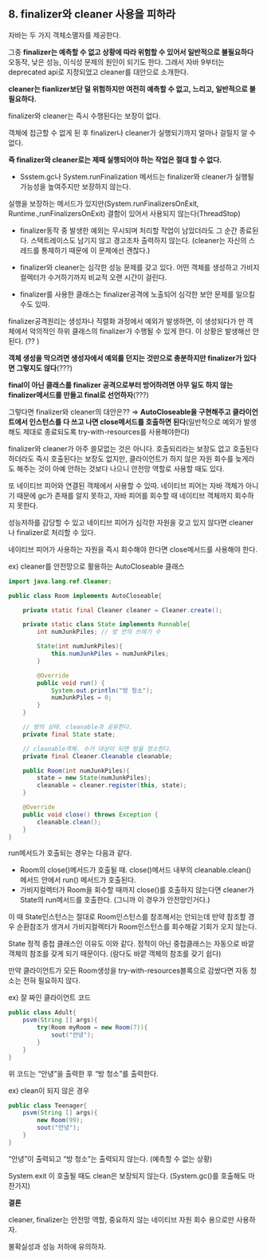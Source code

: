 ## 8. finalizer와 cleaner 사용을 피하라

자바는 두 가지 객체소멸자를 제공한다.

그중 **finalizer는 예측할 수 없고 상황에 따라 위험할 수 있어서 일반적으로 불필요하다**
오동작, 낮은 성능, 이식성 문제의 원인이 되기도 한다. 그래서 자바 9부터는 deprecated api로 지정되었고 cleaner를 대안으로 소개한다.

**cleaner는 fianlizer보단 덜 위험하지만 여전히 예측할 수 없고, 느리고, 일반적으로 불필요하다.**

finalizer와 cleaner는 즉시 수행된다는 보장이 없다.

객체에 접근할 수 없게 된 후 finalizer나 cleaner가 실행되기까지 얼마나 걸릴지 알 수 없다.

**즉 finalizer와 cleaner로는 제때 실행되어야 하는 작업은 절대 할 수 없다.**

- Ssstem.gc나 System.runFinalization 메서드는 finalizer와 cleaner가 실행될 가능성을 높여주지만 보장하지 않는다.

실행을 보장하는 메서드가 있지만(System.runFinalizersOnExit, Runtime.,runFinalizersOnExit) 결함이 있어서 사용되지 않는다(ThreadStop)

- finalizer동작 중 발생한 예외는 무시되며 처리할 작업이 남았더라도 그 순간 종료된다. 스택트레이스도 남기지 않고 경고조차 출력하지 않는다. (cleaner는 자신의 스레드를 통제하기 때문에 이 문제에선 괜찮다.)

- finalizer와 cleaner는 심각한 성능 문제를 갖고 있다. 어떤 객체를 생성하고 가비지 컬렉터가 수거하기까지 비교적 오랜 시간이 걸린다.

- finalizer를 사용한 클래스는 finalizer공격에 노출되어 심각한 보안 문제를 일으킬수도 있따.

finalizer공격원리는 생성자나 직렬화 과정에서 예외가 발생하면,
이 생성되다가 만 객체에서 악의적인 하위 클래스의 finalizer가 수행될 수 있게 한다.
이 상황은 발생해선 안된다. (?? )

**객체 생성을 막으려면 생성자에서 예외를 던지는 것만으로 충분하지만 finalizer가 있다면 그렇지도 않다**(???)

**final이 아닌 클래스를 finalizer 공격으로부터 방어하려면 아무 일도 하지 않는 finalizer메서드를 만들고 final로 선언하자**(???)

그렇다면 finalizer와 cleaner의 대안은??
⇒ **AutoCloseable을 구현해주고 클라이언트에서 인스턴스를 다 쓰고 나면 close메서드를 호출하면 된다**(일반적으로 예외가 발생해도 제대로 종료되도록 try-with-resources를 사용해야한다)

finalizer와 cleaner가 아주 쓸모없는 것은 아니다.
호출되리라는 보장도 없고 호출된다 하더라도 즉시 호출된다는 보장도 없지만,
클라이언트가 하지 않은 자원 회수를 늦게라도 해주는 것이 아예 안하는 것보다 나으니 안전망 역할로 사용할 때도 있다.

또 네이티브 피어와 연결된 객체에서 사용할 수 있따. 네이티브 피어는 자바 객체가 아니기 때문에 gc가 존재를 알지 못하고, 자바 피어를 회수할 때 네이티브 객체까지 회수하지 못한다.

성능저하를 감당할 수 있고 네이티브 피어가 심각한 자원을 갖고 있지 않다면 cleaner나 finalizer로 처리할 수 있다.

네이티브 피어가 사용하는 자원을 즉시 회수해야 한다면 close메서드를 사용해야 한다.

ex) cleaner를 안전망으로 활용하는 AutoCloseable 클래스

```java
import java.lang.ref.Cleaner;

public class Room implements AutoCloseable{

	private static final Cleaner cleaner = Cleaner.create();

	private static class State implements Runnable{
		int numJunkPiles; // 방 안의 쓰레기 수

		State(int numJunkPiles){
			this.numJunkPiles = numJunkPiles;
		}

		@Override
		public void run() {
			System.out.println("방 청소");
			numJunkPiles = 0;
		}
	}

	// 방의 상태. cleanable과 공유한다.
	private final State state;

	// cleanable객체. 수거 대상이 되면 방을 청소한다.
	private final Cleaner.Cleanable cleanable;

	public Room(int numJunkPiles){
		state = new State(numJunkPiles);
		cleanable = cleaner.register(this, state);
	}

	@Override
	public void close() throws Exception {
		cleanable.clean();
	}
}
```

run메서드가 호출되는 경우는 다음과 같다.

- Room의 close()메서드가 호출될 때.
  close()메서드 내부의 cleanable.clean() 메서드 안에서 run() 메서드가 호출된다.
- 가비지컬렉터가 Room을 회수할 때까지 close()를 호출하지 않는다면 cleaner가 State의 run메서드를 호출한다. (그니까 이 경우가 안전망인거다.)

이 때 State인스턴스는 절대로 Room인스턴스를 참조해서는 안되는데 만약 참조할 경우 순환참조가 생겨서 가비지컬렉터가 Room인스턴스를 회수해갈 기회가 오지 않는다.

State 정적 중첩 클래스인 이유도 이와 같다. 정적이 아닌 중첩클래스는 자동으로 바깥 객체의 참조를 갖게 되기 때문이다. (람다도 바깥 객체의 참조를 갖기 쉽다)

만약 클라이언트가 모든 Room생성을 try-with-resources블록으로 감쌌다면 자동 청소는 전혀 필요하지 않다.

ex) 잘 짜인 클라이언트 코드

```java
public class Adult{
	psvm(String [] args){
		try(Room myRoom = new Room(7)){
			sout("안녕");
		}
	}
}
```

위 코드는 “안녕”을 출력한 후 “방 청소”를 출력한다.

ex) clean이 되지 않은 경우

```java
public class Teenager{
	psvm(String [] args){
		new Room(99);
		sout("안녕");
	}
}
```

“안녕”이 출력되고 “방 청소”는 출력되지 않는다. (예측할 수 없는 상황)

System.exit 이 호출될 때도 clean은 보장되지 않는다. (System.gc()를 호출해도 마찬가지)

**결론**

cleaner, finalizer는 안전망 역할, 중요하지 않는 네이티브 자원 회수 용으로만 사용하자.

불확실성과 성능 저하에 유의하자.